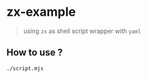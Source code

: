 # zx-example

> using `zx` as shell script wrapper with `yaml`

## How to use ?

```sh
./script.mjs
```

